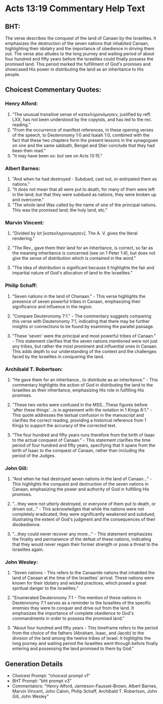 # Acts 13:19 Commentary Help Text

## BHT:
The verse describes the conquest of the land of Canaan by the Israelites. It emphasizes the destruction of the seven nations that inhabited Canaan, highlighting their idolatry and the importance of obedience in driving them out. The verse also alludes to the long journey and waiting period of about four hundred and fifty years before the Israelites could finally possess the promised land. This period marked the fulfillment of God's promises and showcased His power in distributing the land as an inheritance to His people.

## Choicest Commentary Quotes:
### Henry Alford:
1. "The unusual transitive sense of κατεκληρονόμησεν, justified by reff. LXX, has not been understood by the copyists, and has led to the rec. reading."
2. "From the occurrence of manifest references, in these opening verses of the speech, to Deuteronomy 1:0 and Isaiah 1:0, combined with the fact that these two chapters form the present lessons in the synagogues on one and the same sabbath, Bengel and Stier conclude that they had been then read."
3. "It may have been so: but see on Acts 13:15."

### Albert Barnes:
1. "And when he had destroyed - Subdued, cast out, or extirpated them as nations."
2. "It does not mean that all were put to death, for many of them were left in the land; but that they were subdued as nations, they were broken up and overcome."
3. "The whole land Was called by the name of one of the principal nations. This was the promised land; the holy land, etc."

### Marvin Vincent:
1. "Divided by lot [κατεκληρονομησεν]. The A. V. gives the literal rendering." 

2. "The Rev., gave them their land for an inheritance, is correct, so far as the meaning inheritance is concerned (see on 1 Peter 1:4), but does not give the sense of distribution which is contained in the word." 

3. "The idea of distribution is significant because it highlights the fair and impartial nature of God's allocation of land to the Israelites."

### Philip Schaff:
1. "Seven nations in the land of Chanaan." - This verse highlights the presence of seven powerful tribes in Canaan, emphasizing their significance and influence in the region.

2. "Compare Deuteronomy 7:1." - The commentary suggests comparing this verse with Deuteronomy 7:1, indicating that there may be further insights or connections to be found by examining the parallel passage.

3. "These 'seven' were the principal and most powerful tribes of Canaan." - This statement clarifies that the seven nations mentioned were not just any tribes, but rather the most prominent and influential ones in Canaan. This adds depth to our understanding of the context and the challenges faced by the Israelites in conquering the land.

### Archibald T. Robertson:
1. "He gave them for an inheritance...to distribute as an inheritance." - This commentary highlights the action of God in distributing the land to the Israelites as their inheritance, emphasizing His role in fulfilling His promises.

2. "These two verbs were confused in the MSS...These figures before 'after these things'...is in agreement with the notation in 1 Kings 6:1." - This quote addresses the textual confusion in the manuscript and clarifies the correct reading, providing a historical reference from 1 Kings to support the accuracy of the corrected text.

3. "The four hundred and fifty years runs therefore from the birth of Isaac to the actual conquest of Canaan." - This statement clarifies the time period of four hundred and fifty years, specifying that it spans from the birth of Isaac to the conquest of Canaan, rather than including the period of the Judges.

### John Gill:
1. "And when he had destroyed seven nations in the land of Canaan..." - This highlights the conquest and destruction of the seven nations in Canaan, emphasizing the power and authority of God in fulfilling His promises.

2. "...they were not utterly destroyed, or everyone of them put to death, or driven out..." - This acknowledges that while the nations were not completely eradicated, they were significantly weakened and subdued, illustrating the extent of God's judgment and the consequences of their disobedience.

3. "...they could never recover any more..." - This statement emphasizes the finality and permanence of the defeat of these nations, indicating that they would never regain their former strength or pose a threat to the Israelites again.

### John Wesley:
1. "Seven nations - This refers to the Canaanite nations that inhabited the land of Canaan at the time of the Israelites' arrival. These nations were known for their idolatry and wicked practices, which posed a great spiritual danger to the Israelites." 

2. "Enumerated Deuteronomy 7:1 - The mention of these nations in Deuteronomy 7:1 serves as a reminder to the Israelites of the specific enemies they were to conquer and drive out from the land. It emphasizes the importance of complete obedience to God's commandments in order to possess the promised land." 

3. "About four hundred and fifty years - This timeframe refers to the period from the choice of the fathers (Abraham, Isaac, and Jacob) to the division of the land among the twelve tribes of Israel. It highlights the long journey and waiting period the Israelites went through before finally entering and possessing the land promised to them by God."


## Generation Details
- Choicest Prompt: "choicest prompt v1"
- BHT Prompt: "bht prompt v3"
- Commentators: "Henry Alford, Jamieson-Fausset-Brown, Albert Barnes, Marvin Vincent, John Calvin, Philip Schaff, Archibald T. Robertson, John Gill, John Wesley"
